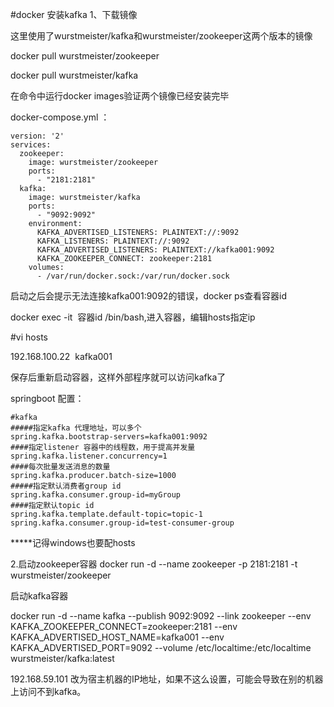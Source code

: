 #docker 安装kafka
1、下载镜像

这里使用了wurstmeister/kafka和wurstmeister/zookeeper这两个版本的镜像

docker pull wurstmeister/zookeeper

docker pull wurstmeister/kafka

在命令中运行docker images验证两个镜像已经安装完毕


docker-compose.yml ：

~~~
version: '2'
services:
  zookeeper:
    image: wurstmeister/zookeeper
    ports:
      - "2181:2181"
  kafka:
    image: wurstmeister/kafka
    ports:
      - "9092:9092"
    environment:
      KAFKA_ADVERTISED_LISTENERS: PLAINTEXT://:9092
      KAFKA_LISTENERS: PLAINTEXT://:9092
      KAFKA_ADVERTISED_LISTENERS: PLAINTEXT://kafka001:9092
      KAFKA_ZOOKEEPER_CONNECT: zookeeper:2181
    volumes:
      - /var/run/docker.sock:/var/run/docker.sock

~~~
启动之后会提示无法连接kafka001:9092的错误，docker ps查看容器id

docker exec -it  容器id /bin/bash,进入容器，编辑hosts指定ip

#vi hosts

192.168.100.22  kafka001 

保存后重新启动容器，这样外部程序就可以访问kafka了

springboot 配置：

~~~
#kafka
#####指定kafka 代理地址，可以多个
spring.kafka.bootstrap-servers=kafka001:9092
####指定listener 容器中的线程数，用于提高并发量
spring.kafka.listener.concurrency=1
####每次批量发送消息的数量
spring.kafka.producer.batch-size=1000
#####指定默认消费者group id
spring.kafka.consumer.group-id=myGroup
####指定默认topic id
spring.kafka.template.default-topic=topic-1
spring.kafka.consumer.group-id=test-consumer-group

~~~
*****记得windows也要配hosts



2.启动zookeeper容器
docker run -d --name zookeeper -p 2181:2181 -t wurstmeister/zookeeper

启动kafka容器

docker run -d --name kafka --publish 9092:9092 --link zookeeper --env KAFKA_ZOOKEEPER_CONNECT=zookeeper:2181 --env KAFKA_ADVERTISED_HOST_NAME=kafka001 --env KAFKA_ADVERTISED_PORT=9092 --volume /etc/localtime:/etc/localtime wurstmeister/kafka:latest


192.168.59.101 改为宿主机器的IP地址，如果不这么设置，可能会导致在别的机器上访问不到kafka。


